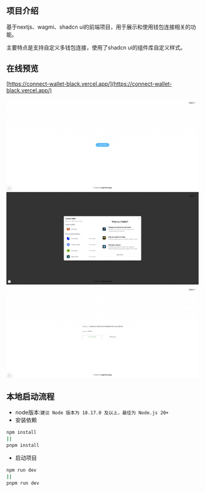## 项目介绍
基于nextjs、wagmi、shadcn ui的前端项目，用于展示和使用钱包连接相关的功能。

主要特点是支持自定义多钱包连接，使用了shadcn ui的组件库自定义样式。

## 在线预览
[https://connect-wallet-black.vercel.app/](https://connect-wallet-black.vercel.app/)

![Demo](./public/img/img.png)
![Demo](./public/img/img_1.png)
![Demo](./public/img/img_2.png)

## 本地启动流程
- node版本:`建议 Node 版本为 18.17.0 及以上，最佳为 Node.js 20+`
- 安装依赖
```bash
npm install
|| 
pnpm install
```
- 启动项目
```bash
npm run dev
|| 
pnpm run dev
```
